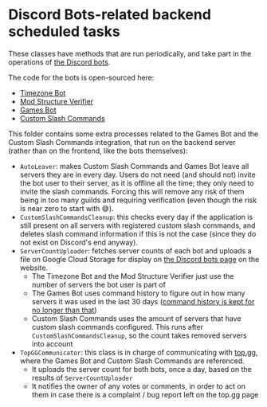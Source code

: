 # Discord Bots-related backend scheduled tasks

These classes have methods that are run periodically, and take part in the operations of [the Discord bots](https://max480-random-stuff.appspot.com/discord-bots).

The code for the bots is open-sourced here:
- [Timezone Bot](https://github.com/max4805/RandomBackendStuff/tree/main/src/timezone-bot)
- [Mod Structure Verifier](https://github.com/max4805/RandomBackendStuff/tree/main/src/mod-structure-verifier)
- [Games Bot](https://github.com/max4805/RandomStuffWebsite/tree/main/src/main/java/com/max480/randomstuff/gae/discord/gamescommands)
- [Custom Slash Commands](https://github.com/max4805/RandomStuffWebsite/tree/main/src/main/java/com/max480/randomstuff/gae/discord/customslashcommands)

This folder contains some extra processes related to the Games Bot and the Custom Slash Commands integration, that run on the backend server (rather than on the frontend, like the bots themselves):
- `AutoLeaver`: makes Custom Slash Commands and Games Bot leave all servers they are in every day. Users do not need (and should not) invite the bot user to their server, as it is offline all the time; they only need to invite the slash commands. Forcing this will remove any risk of them being in too many guilds and requiring verification (even though the risk is near zero to start with :sweat_smile:).
- `CustomSlashCommandsCleanup`: this checks every day if the application is still present on all servers with registered custom slash commands, and deletes slash command information if this is not the case (since they do not exist on Discord's end anyway).
- `ServerCountUploader`: fetches server counts of each bot and uploads a file on Google Cloud Storage for display on [the Discord bots page](https://max480-random-stuff.appspot.com/discord-bots) on the website.
  - The Timezone Bot and the Mod Structure Verifier just use the number of servers the bot user is part of
  - The Games Bot uses command history to figure out in how many servers it was used in the last 30 days ([command history is kept for no longer than that](https://max480-random-stuff.appspot.com/discord-bots/terms-and-privacy.html))
  - Custom Slash Commands uses the amount of servers that have custom slash commands configured. This runs after `CustomSlashCommandsCleanup`, so the count takes removed servers into account
- `TopGGCommunicator`: this class is in charge of communicating with [top.gg](https://top.gg/), where the Games Bot and Custom Slash Commands are referenced.
  - It uploads the server count for both bots, once a day, based on the results of `ServerCountUploader`
  - It notifies the owner of any votes or comments, in order to act on them in case there is a complaint / bug report left on the top.gg page
